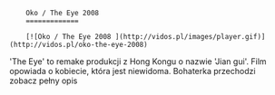 
        Oko / The Eye 2008 
        =============
        
        [![Oko / The Eye 2008 ](http://vidos.pl/images/player.gif)](http://vidos.pl/oko-the-eye-2008)
        
        
 'The Eye' to remake produkcji z Hong Kongu o nazwie 'Jian gui'. Film opowiada o kobiecie, która jest niewidoma. Bohaterka przechodzi zobacz pełny opis
    